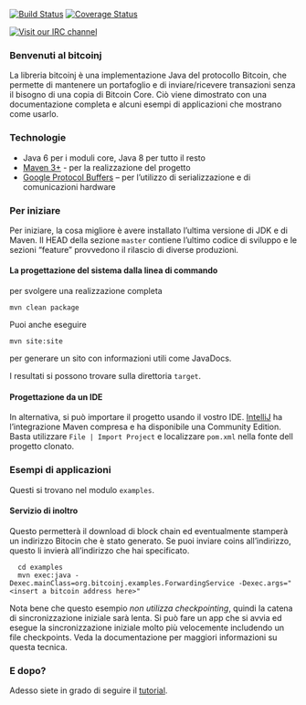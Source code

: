 [![Build Status](https://travis-ci.org/bitcoinj/bitcoinj.png?branch=master)](https://travis-ci.org/bitcoinj/bitcoinj)   [![Coverage Status](https://coveralls.io/repos/bitcoinj/bitcoinj/badge.png?branch=master)](https://coveralls.io/r/bitcoinj/bitcoinj?branch=master) 

[![Visit our IRC channel](https://kiwiirc.com/buttons/irc.freenode.net/bitcoinj.png)](https://kiwiirc.com/client/irc.freenode.net/bitcoinj)
### Benvenuti al bitcoinj

La libreria bitcoinj è una implementazione Java del protocollo Bitcoin, che permette di mantenere un portafoglio e di inviare/ricevere transazioni senza il bisogno di una copia di Bitcoin Core. Ciò viene dimostrato con una documentazione completa e alcuni esempi di applicazioni che mostrano come usarlo. 

### Technologie

* Java 6 per i moduli core, Java 8 per tutto il resto
* [Maven 3+](http://maven.apache.org) - per la realizzazione del progetto
* [Google Protocol Buffers](https://github.com/google/protobuf) – per l’utilizzo di serializzazione e di comunicazioni hardware

### Per iniziare

Per iniziare, la cosa migliore è avere installato l’ultima versione di JDK e di Maven. Il HEAD della sezione  `master` contiene l’ultimo codice di sviluppo e le sezioni “feature” provvedono il rilascio di diverse produzioni.

#### La progettazione del sistema dalla linea di commando

per svolgere una realizzazione completa
```
mvn clean package
```
Puoi anche eseguire 
```
mvn site:site
```
per generare un sito con informazioni utili come JavaDocs. 

I resultati si possono trovare sulla direttoria `target`.

#### Progettazione da un IDE 
In alternativa, si può importare il progetto usando il vostro IDE. [IntelliJ](http://www.jetbrains.com/idea/download/) ha l’integrazione Maven compresa e ha disponibile una Community Edition. Basta utilizzare `File | Import Project` e localizzare `pom.xml` nella fonte dell progetto clonato. 

### Esempi di applicazioni 
Questi si trovano nel modulo `examples`. 

#### Servizio di inoltro 
Questo permetterà il download di block chain ed eventualmente stamperà un indirizzo Bitocin che è stato generato.
Se puoi inviare coins all’indirizzo, questo li invierà all’indirizzo che hai specificato. 

```
  cd examples
  mvn exec:java -Dexec.mainClass=org.bitcoinj.examples.ForwardingService -Dexec.args="<insert a bitcoin address here>"
```

Nota bene che questo esempio *non utilizza checkpointing*, quindi la catena di sincronizzazione iniziale sarà lenta. Si può fare un app che si avvia ed esegue la sincronizzazione iniziale molto più velocemente includendo un file checkpoints. Veda la documentazione per maggiori informazioni su questa tecnica. 
### E dopo?  
Adesso siete in grado di seguire il [tutorial](https://bitcoinj.github.io/getting-started). 
